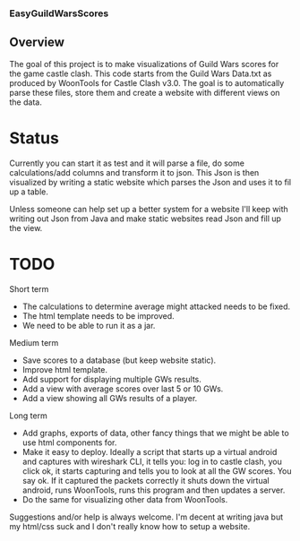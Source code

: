 ### EasyGuildWarsScores ###

## Overview ##

The goal of this project is to make visualizations of Guild Wars scores for the game castle clash. This code starts from the Guild Wars Data.txt as produced by WoonTools for Castle Clash v3.0. The goal is to automatically parse these files, store them and create a website with different views on the data.

# Status #
Currently you can start it as test and it will parse a file, do some calculations/add columns and transform it to json. This Json is then visualized by writing a static website which parses the Json and uses it to fil up a table.

Unless someone can help set up a better system for a website I'll keep with writing out Json from Java and make static websites read Json and fill up the view. 

# TODO #
Short term 
- The calculations to determine average might attacked needs to be fixed.
- The html template needs to be improved.
- We need to be able to run it as a jar.

Medium term
- Save scores to a database (but keep website static).
- Improve html template.
- Add support for displaying multiple GWs results.
- Add a view with average scores over last 5 or 10 GWs.
- Add a view showing all GWs results of a player.

Long term
- Add graphs, exports of data, other fancy things that we might be able to use html components for.
- Make it easy to deploy. Ideally a script that starts up a virtual android and captures with wireshark CLI, it tells you: log in to castle clash, you click ok, it starts capturing and tells you to look at all the GW scores. You say ok. If it captured the packets correctly it shuts down the virtual android, runs WoonTools, runs this program and then updates a server.
- Do the same for visualizing other data from WoonTools.

Suggestions and/or help is always welcome. I'm decent at writing java but my html/css suck and I don't really know how to setup a website.

